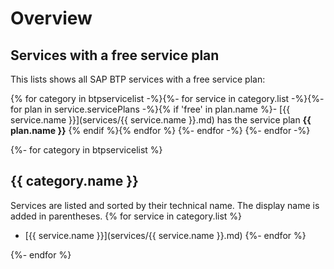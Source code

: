 # Overview

## Services with a free service plan

This lists shows all SAP BTP services with a free service plan:

{% for category in btpservicelist -%}{%- for service in category.list -%}{%- for plan in service.servicePlans -%}{% if 'free' in plan.name %}- [{{ service.name }}](services/{{ service.name }}.md) has the service plan **{{ plan.name }}**
{% endif %}{% endfor %}
{%- endfor -%}
{%- endfor -%}

{%- for category in btpservicelist %}
## {{ category.name }}

Services are listed and sorted by their technical name. The display name is added in parentheses.
{% for service in category.list %}
- [{{ service.name }}](services/{{ service.name }}.md)
{%- endfor %}

{%- endfor %}